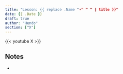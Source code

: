 ```yaml
---
title: "Lesson: {{ replace .Name "-" " " | title }}"
date: {{ .Date }}
draft: true
author: "Hendo"
section: ["X"]
---
```


{{< youtube X >}}

## Notes

 - 